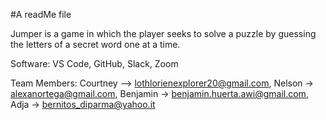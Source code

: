 #A readMe file

Jumper is a game in which the player seeks to solve a puzzle by guessing the letters of a secret word one at a time.

Software:
VS Code,
GitHub,
Slack,
Zoom

Team Members:
Courtney --> lothlorienexplorer20@gmail.com,
Nelson -> alexanortega@gmail.com,
Benjamin -> benjamin.huerta.awi@gmail.com,
Adja -> bernitos_diparma@yahoo.it
